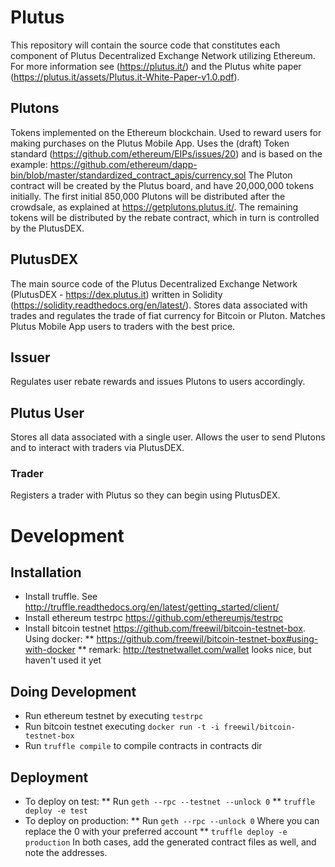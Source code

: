 # Plutus
This repository will contain the source code that constitutes each component of Plutus Decentralized Exchange Network utilizing Ethereum.
For more information see (https://plutus.it/) and the Plutus white paper (https://plutus.it/assets/Plutus.it-White-Paper-v1.0.pdf).
## Plutons
Tokens implemented on the Ethereum blockchain. Used to reward users for making purchases on the Plutus Mobile App.
Uses the (draft) Token standard (https://github.com/ethereum/EIPs/issues/20) and is based on the example: https://github.com/ethereum/dapp-bin/blob/master/standardized_contract_apis/currency.sol
The Pluton contract will be created by the Plutus board, and have 20,000,000 tokens initially. The first initial 850,000 Plutons will be distributed after the crowdsale, as explained at https://getplutons.plutus.it/.
The remaining tokens will be distributed by the rebate contract, which in turn is controlled by the PlutusDEX.

## PlutusDEX
The main source code of the Plutus Decentralized Exchange Network (PlutusDEX - https://dex.plutus.it) written in Solidity (https://solidity.readthedocs.org/en/latest/).
Stores data associated with trades and regulates the trade of fiat currency for Bitcoin or Pluton. Matches Plutus Mobile App users to traders with the best price.
## Issuer
Regulates user rebate rewards and issues Plutons to users accordingly.
## Plutus User
Stores all data associated with a single user. Allows the user to send Plutons and to interact with traders via PlutusDEX.
### Trader
Registers a trader with Plutus so they can begin using PlutusDEX.



# Development

## Installation
* Install truffle. See http://truffle.readthedocs.org/en/latest/getting_started/client/
* Install ethereum testrpc https://github.com/ethereumjs/testrpc
* Install bitcoin testnet https://github.com/freewil/bitcoin-testnet-box. Using docker:
** https://github.com/freewil/bitcoin-testnet-box#using-with-docker
** remark: http://testnetwallet.com/wallet looks nice, but haven't used it yet

## Doing Development
* Run ethereum testnet by executing `testrpc`
* Run bitcoin testnet executing `docker run -t -i freewil/bitcoin-testnet-box`
* Run `truffle compile` to compile contracts in contracts dir

## Deployment
* To deploy on test:
** Run `geth --rpc --testnet --unlock 0`
** `truffle deploy -e test`
* To deploy on production:
** Run `geth --rpc --unlock 0`
   Where you can replace the 0 with your preferred account
** `truffle deploy -e production`
In both cases, add the generated contract files as well, and note the addresses.
